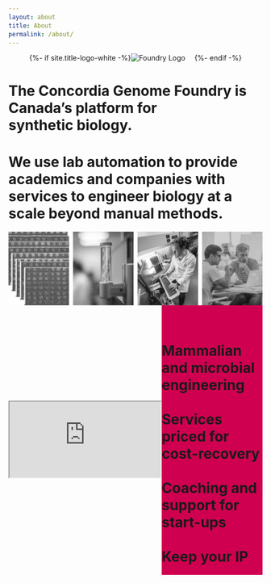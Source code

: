 ```yaml
---
layout: about
title: About
permalink: /about/
---
```


<div class="row" style="display: flex; align-items: center; justify-content: center">
    {%- if site.title-logo-white -%}
        <img src="{{ site.title-logo-white | relative_url }}" style="width: 25%; alignment: center" alt="Foundry Logo">
    {%- endif -%}
</div>
<div class="about-center-title">
    <h1>
        The Concordia Genome Foundry is Canada’s platform for <br>synthetic biology.
    </h1>
</div> 
<div class="about-info-text">
    <h1>
    We use lab automation to provide academics and companies with services to engineer biology at a scale beyond manual methods.
    </h1>
</div>
<div class="row" style="display: flex; align-items: center; justify-content: center">
    <img src="/assets/images/bw_about.svg" style="width: 100%; alignment: center" alt="Foundry Lab">
</div>
<div class="row" style="display: flex; align-items: center; justify-content: initial">
    <div class="col-6">
        <div class="video-container">
            <iframe src="https://www.youtube.com/embed/pxanF3hZ4wk" allow="accelerometer; autoplay; clipboard-write; encrypted-media; gyroscope; picture-in-picture" allowfullscreen> </iframe>
        </div>
    </div>
    <div class="col-6" style="background-color:#D00050">
        <div class="about-info-text">
            <h1><br>Mammalian and microbial engineering<br><br>
                Services priced for cost-recovery<br><br>
                Coaching and support for start-ups<br><br>
                Keep your IP<br>
            </h1>
        </div>
    </div>
</div>